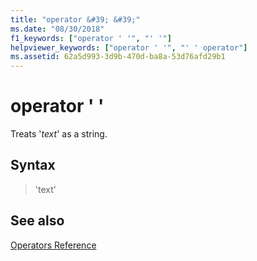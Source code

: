 ```yaml
---
title: "operator &#39; &#39;"
ms.date: "08/30/2018"
f1_keywords: ["operator ' '", "' '"]
helpviewer_keywords: ["operator ' '", "' ' operator"]
ms.assetid: 62a5d993-3d9b-470d-ba8a-53d76afd29b1
---
```

# operator &#39; &#39;

Treats '*text*' as a string.

## Syntax

> 'text'

## See also

[Operators Reference](../../assembler/masm/operators-reference.md)<br/>